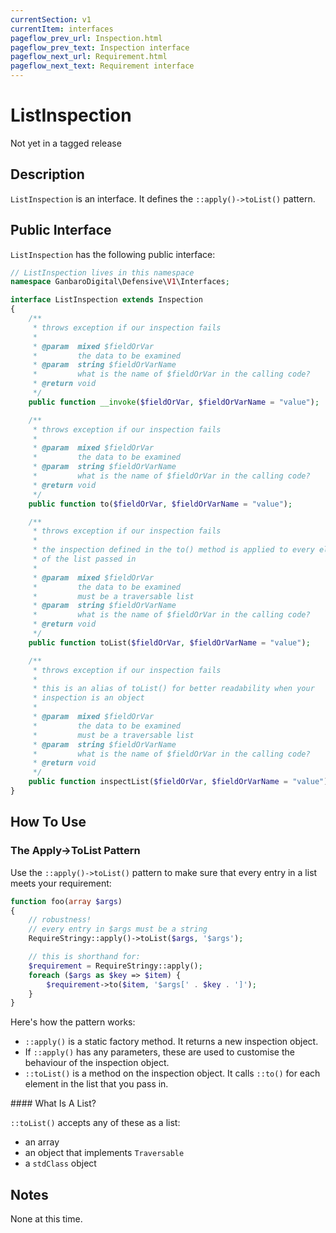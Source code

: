 ```yaml
---
currentSection: v1
currentItem: interfaces
pageflow_prev_url: Inspection.html
pageflow_prev_text: Inspection interface
pageflow_next_url: Requirement.html
pageflow_next_text: Requirement interface
---
```


# ListInspection

<div class="callout warning" markdown="1">
Not yet in a tagged release
</div>

## Description

`ListInspection` is an interface. It defines the `::apply()->toList()` pattern.

## Public Interface

`ListInspection` has the following public interface:

```php
// ListInspection lives in this namespace
namespace GanbaroDigital\Defensive\V1\Interfaces;

interface ListInspection extends Inspection
{
    /**
     * throws exception if our inspection fails
     *
     * @param  mixed $fieldOrVar
     *         the data to be examined
     * @param  string $fieldOrVarName
     *         what is the name of $fieldOrVar in the calling code?
     * @return void
     */
    public function __invoke($fieldOrVar, $fieldOrVarName = "value");

    /**
     * throws exception if our inspection fails
     *
     * @param  mixed $fieldOrVar
     *         the data to be examined
     * @param  string $fieldOrVarName
     *         what is the name of $fieldOrVar in the calling code?
     * @return void
     */
    public function to($fieldOrVar, $fieldOrVarName = "value");

    /**
     * throws exception if our inspection fails
     *
     * the inspection defined in the to() method is applied to every element
     * of the list passed in
     *
     * @param  mixed $fieldOrVar
     *         the data to be examined
     *         must be a traversable list
     * @param  string $fieldOrVarName
     *         what is the name of $fieldOrVar in the calling code?
     * @return void
     */
    public function toList($fieldOrVar, $fieldOrVarName = "value");

    /**
     * throws exception if our inspection fails
     *
     * this is an alias of toList() for better readability when your
     * inspection is an object
     *
     * @param  mixed $fieldOrVar
     *         the data to be examined
     *         must be a traversable list
     * @param  string $fieldOrVarName
     *         what is the name of $fieldOrVar in the calling code?
     * @return void
     */
    public function inspectList($fieldOrVar, $fieldOrVarName = "value");
}
```

## How To Use

### The Apply->ToList Pattern

Use the `::apply()->toList()` pattern to make sure that every entry in a list meets your requirement:

```php
function foo(array $args)
{
    // robustness!
    // every entry in $args must be a string
    RequireStringy::apply()->toList($args, '$args');

    // this is shorthand for:
    $requirement = RequireStringy::apply();
    foreach ($args as $key => $item) {
        $requirement->to($item, '$args[' . $key . ']');
    }
}
```

Here's how the pattern works:

* `::apply()` is a static factory method. It returns a new inspection object.
* If `::apply()` has any parameters, these are used to customise the behaviour of the inspection object.
* `::toList()` is a method on the inspection object. It calls `::to()` for each element in the list that you pass in.

<div class="callout info" markdown="1">
#### What Is A List?

`::toList()` accepts any of these as a list:

* an array
* an object that implements `Traversable`
* a `stdClass` object
</div>

## Notes

None at this time.

